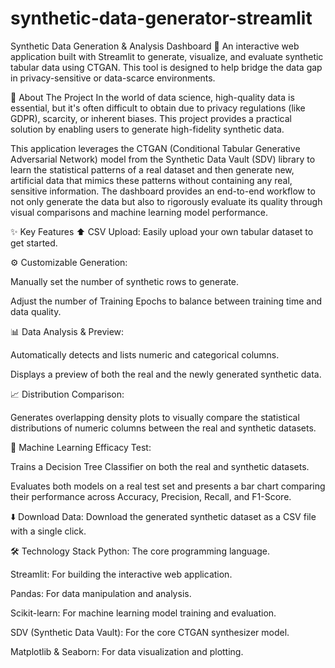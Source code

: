 # synthetic-data-generator-streamlit

Synthetic Data Generation & Analysis Dashboard 🤖
An interactive web application built with Streamlit to generate, visualize, and evaluate synthetic tabular data using CTGAN. This tool is designed to help bridge the data gap in privacy-sensitive or data-scarce environments.

📖 About The Project
In the world of data science, high-quality data is essential, but it's often difficult to obtain due to privacy regulations (like GDPR), scarcity, or inherent biases. This project provides a practical solution by enabling users to generate high-fidelity synthetic data.

This application leverages the CTGAN (Conditional Tabular Generative Adversarial Network) model from the Synthetic Data Vault (SDV) library to learn the statistical patterns of a real dataset and then generate new, artificial data that mimics these patterns without containing any real, sensitive information. The dashboard provides an end-to-end workflow to not only generate the data but also to rigorously evaluate its quality through visual comparisons and machine learning model performance.

✨ Key Features
⬆️ CSV Upload: Easily upload your own tabular dataset to get started.

⚙️ Customizable Generation:

Manually set the number of synthetic rows to generate.

Adjust the number of Training Epochs to balance between training time and data quality.

📊 Data Analysis & Preview:

Automatically detects and lists numeric and categorical columns.

Displays a preview of both the real and the newly generated synthetic data.

📈 Distribution Comparison:

Generates overlapping density plots to visually compare the statistical distributions of numeric columns between the real and synthetic datasets.

🤖 Machine Learning Efficacy Test:

Trains a Decision Tree Classifier on both the real and synthetic datasets.

Evaluates both models on a real test set and presents a bar chart comparing their performance across Accuracy, Precision, Recall, and F1-Score.

⬇️ Download Data: Download the generated synthetic dataset as a CSV file with a single click.

🛠️ Technology Stack
Python: The core programming language.

Streamlit: For building the interactive web application.

Pandas: For data manipulation and analysis.

Scikit-learn: For machine learning model training and evaluation.

SDV (Synthetic Data Vault): For the core CTGAN synthesizer model.

Matplotlib & Seaborn: For data visualization and plotting.

